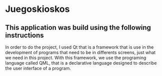 # Juegoskioskos

## This application was build using the following instructions
In order to do the project, I used Qt that is a framework that is use in the development of programs that need to be in differents screens, just what we need in this project. With this framework, we use the programing language called QML, that is a declarative language designed to describe the user interface of a program.


